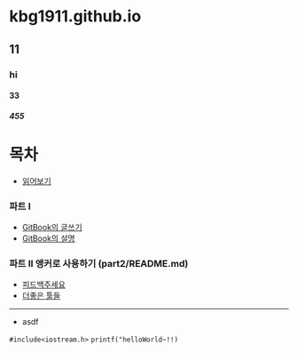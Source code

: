 # kbg1911.github.io
## 11
### hi
#### 33
##### 455


# 목차

* [읽어보기](README.md)

### 파트 I

* [GitBook의 글쓰기](part1/writing.md)
* [GitBook의 설명](part1/gitbook.md)
    
### 파트 II 앵커로 사용하기 (part2/README.md) 

* [피드백주세요](part2/README.md#feedback)
* [더좋은 툴들](part2/README.md#tools)

---
- asdf

``` #include<iostream.h> ```
``` printf("helloWorld~!!) ```